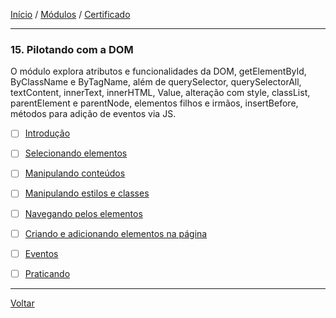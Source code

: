 [Início](https://github.com/Thalyalm/rocketseat-trilha-fundamentar) /
[Módulos](https://github.com/Thalyalm/rocketseat-trilha-fundamentar/tree/main/modulos/readme.md) /
[Certificado](https://github.com/Thalyalm/rocketseat-trilha-fundamentar/tree/main/certificado)

---

### 15. Pilotando com a DOM

O módulo explora atributos e funcionalidades da DOM, getElementById, ByClassName e ByTagName, além de querySelector, querySelectorAll, textContent, innerText, innerHTML, Value, alteração com style, classList, parentElement e parentNode, elementos filhos e irmãos, insertBefore, métodos para adição de eventos via JS.

- [ ] [Introdução]()

- [ ] [Selecionando elementos]()

- [ ] [Manipulando conteúdos]()

- [ ] [Manipulando estilos e classes]()

- [ ] [Navegando pelos elementos]()

- [ ] [Criando e adicionando elementos na página]()

- [ ] [Eventos]()

- [ ] [Praticando]()

---

[Voltar](https://github.com/Thalyalm/rocketseat-trilha-fundamentar)